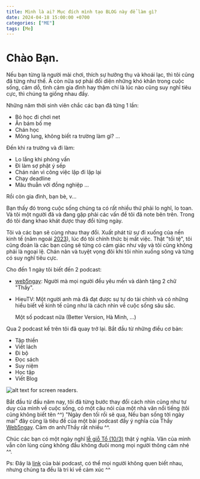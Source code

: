 ```yaml
---
title: Mình là ai? Mục đích mình tạo BLOG này để làm gì?
date: 2024-04-18 15:00:00 +0700
categories: ["ME"]
tags: [Me]
---
```


# Chào Bạn.

Nếu bạn từng là người mải chơi, thích sự hưởng thụ và khoái lạc, thì tôi cũng đã từng như thế. À còn nữa sợ phải đối diện những khó khăn trong cuộc sống, cãm dỗ, tình cảm gia đình hay thậm chí là lúc nào cũng suy nghĩ tiêu cực, thì chúng ta giống nhau đấy.

Những năm thời sinh viên chắc các bạn đã từng 1 lần:

- Bỏ học đi chơi net
- Ăn bám bố mẹ
- Chán học
- Mông lung, không biết ra trường làm gì?
  ...

Đến khi ra trường và đi làm:

- Lo lắng khi phỏng vấn
- Đi làm sợ phật ý sếp
- Chán nản vì công việc lặp đi lặp lại
- Chạy deadline
- Mâu thuẫn với đồng nghiệp
  ...

Rồi còn gia đình, bạn bè, v...

Bạn thấy đó trong cuộc sống chúng ta có rất nhiều thứ phải lo nghĩ, lo toan. Và tôi một người đã và đang gặp phải các vấn đề tôi đã note bên trên. Trong đó tôi đang khao khát được thay đổi từng ngày.

Tôi và các bạn sẽ cùng nhau thay đổi. Xuất phát từ sự đi xuống của nền kinh tế (năm ngoái [2023]), lúc đó tôi chính thức bị mất việc. Thật "tồi tệ", tôi cũng đoán là các bạn cũng sẽ từng có cảm giác như vậy và tôi cũng không phải là ngoại lệ. Chán nản và tuyệt vọng đôi khi tôi nhìn xuống sông và từng có suy nghĩ tiêu cực.

Cho đến 1 ngày tôi biết đến 2 podcast:

- [web5ngay]: Người mà mọi người đều yêu mến và dành tặng 2 chữ "Thầy".

- HieuTV: Một người anh mà đã đạt được sự tự do tài chính và có những hiểu biết về kinh tế cũng như là cách nhìn về cuộc sống sâu sắc.

  Một số podcast nữa (Better Version, Hà Minh, ...)

Qua 2 podcast kể trên tôi đã quay trở lại. Bắt đầu từ những điều cơ bản:

- Tập thiền
- Viết lách
- Đi bộ
- Đọc sách
- Suy niệm
- Học tập
- Viết Blog

![alt text for screen readers](https://lh3.googleusercontent.com/-Qr3V9pXtkj0/AAAAAAAAAAI/AAAAAAAAAAA/ALKGfkllS6DQoblSmI-5460ssXqAlV6Lvg/photo.jpg "Đây là tôi, rất vui được gặp gỡ mọi người ^^").

Bắt đầu từ đầu năm nay, tôi đã từng bước thay đổi cách nhìn cũng như tư duy của mình về cuộc sống, có một câu nói của một nhà văn nổi tiếng (tôi cũng không biết tên ^^) "Ngày đen tối rồi sẽ qua, Nếu bạn sống tời ngày mai" đây cũng là tiêu đề của một bài podcast đầy ý nghĩa của Thầy [Web5ngay]. Cảm ơn anh/Thầy rất nhiều ^^.

Chúc các bạn có một ngày nghĩ [lễ giỗ Tổ (10/3)] thật ý nghĩa. Văn của mình vẫn còn lủng củng không đầu không đuôi mong mọi người thông cảm nhé ^^.

Ps: Đây là [link] của bài podcast, có thể mọi người không quen biết nhau, nhưng chúng ta đều là tri kỉ về cảm xúc ^^

[link]: 'https://open.spotify.com/episode/4nKArisCq5my77mMGE3B39?si=9ecc815e9cf143b7'
[2023]: 'https://cuoituan.tuoitre.vn/kinh-te-2023-mot-nam-chat-vat-20231201100306904.htm'
[web5ngay]: 'https://open.spotify.com/show/3vhBp6pPJEYgGfOXGU8ogu?si=40b2c66b56314c0a'
[HieuTV]: 'https://open.spotify.com/show/4wHBViHYk6eG53SAuvU7vr'
[lễ giỗ Tổ (10/3)]: 'https://vi.wikipedia.org/wiki/Gi%E1%BB%97_T%E1%BB%95_H%C3%B9ng_V%C6%B0%C6%A1ng'
